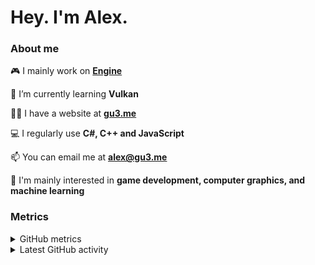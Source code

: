 <h1>Hey. I'm Alex.</h1>

### About me

🎮 I mainly work on <b><a href="https://github.com/xezno/Engine">Engine</a></b>

🌱 I’m currently learning <b>Vulkan</b>

👨‍💻 I have a website at <b><a href="https://gu3.me/">gu3.me</a></b>

💻 I regularly use <b>C#, C++ and JavaScript</b>

📫 You can email me at <b><a href="mailto:alex@gu3.me">alex@gu3.me</a></b>

🤔 I'm mainly interested in <b>game development, computer graphics, and machine learning</b>

### Metrics

<details>
  <summary>GitHub metrics</summary>
  <img src="https://metrics.lecoq.io/xezno?base.header=0&base.metadata=0&languages=1&isocalendar=1&isocalendar.duration=half-year" alt="GitHub metrics">
</details>

<details>
  <summary>Latest GitHub activity</summary>
  <br>
  
<!--START_SECTION:activity-->
1. ❌ Closed PR [#7](https://github.com/ThemeParkWorld/OpenTPW/pull/7) in [ThemeParkWorld/OpenTPW](https://github.com/ThemeParkWorld/OpenTPW)
2. ❌ Closed PR [#3](https://github.com/ThemeParkWorld/OpenTPW/pull/3) in [ThemeParkWorld/OpenTPW](https://github.com/ThemeParkWorld/OpenTPW)
3. 🎉 Merged PR [#5](https://github.com/ThemeParkWorld/OpenTPW/pull/5) in [ThemeParkWorld/OpenTPW](https://github.com/ThemeParkWorld/OpenTPW)
4. 💪 Opened PR [#5](https://github.com/ThemeParkWorld/OpenTPW/pull/5) in [ThemeParkWorld/OpenTPW](https://github.com/ThemeParkWorld/OpenTPW)
5. 🎉 Merged PR [#4](https://github.com/ThemeParkWorld/OpenTPW/pull/4) in [ThemeParkWorld/OpenTPW](https://github.com/ThemeParkWorld/OpenTPW)
<!--END_SECTION:activity-->
</details>

